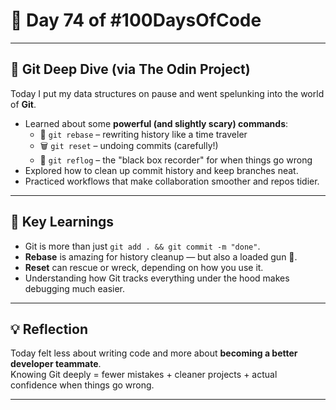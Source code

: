 # 📅 Day 74 of #100DaysOfCode  

---

## 🐙 Git Deep Dive (via The Odin Project)  
Today I put my data structures on pause and went spelunking into the world of **Git**.  
- Learned about some **powerful (and slightly scary) commands**:  
  - 🔄 `git rebase` – rewriting history like a time traveler  
  - 🗑️ `git reset` – undoing commits (carefully!)  
  - 📌 `git reflog` – the "black box recorder" for when things go wrong  
- Explored how to clean up commit history and keep branches neat.  
- Practiced workflows that make collaboration smoother and repos tidier.  

---

## 🎯 Key Learnings  
- Git is more than just `git add . && git commit -m "done"`.  
- **Rebase** is amazing for history cleanup — but also a loaded gun 🔫.  
- **Reset** can rescue or wreck, depending on how you use it.  
- Understanding how Git tracks everything under the hood makes debugging much easier.  

---

## 💡 Reflection  
Today felt less about writing code and more about **becoming a better developer teammate**.  
Knowing Git deeply = fewer mistakes + cleaner projects + actual confidence when things go wrong.  

---
